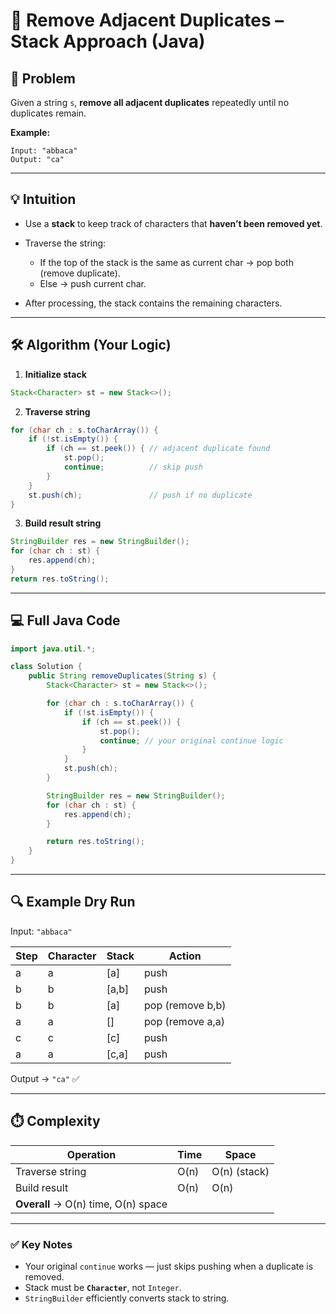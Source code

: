 
# 🧹 Remove Adjacent Duplicates – Stack Approach (Java)

## 📝 Problem

Given a string `s`, **remove all adjacent duplicates** repeatedly until no duplicates remain.

**Example:**

```text
Input: "abbaca"
Output: "ca"
```

---

## 💡 Intuition

* Use a **stack** to keep track of characters that **haven’t been removed yet**.
* Traverse the string:

  * If the top of the stack is the same as current char → pop both (remove duplicate).
  * Else → push current char.
* After processing, the stack contains the remaining characters.

---

## 🛠️ Algorithm (Your Logic)

1. **Initialize stack**

```java
Stack<Character> st = new Stack<>();
```

2. **Traverse string**

```java
for (char ch : s.toCharArray()) {
    if (!st.isEmpty()) {
        if (ch == st.peek()) { // adjacent duplicate found
            st.pop();
            continue;          // skip push
        }
    }
    st.push(ch);               // push if no duplicate
}
```

3. **Build result string**

```java
StringBuilder res = new StringBuilder();
for (char ch : st) {
    res.append(ch);
}
return res.toString();
```

---

## 💻 Full Java Code

```java
import java.util.*;

class Solution {
    public String removeDuplicates(String s) {
        Stack<Character> st = new Stack<>();

        for (char ch : s.toCharArray()) {
            if (!st.isEmpty()) {
                if (ch == st.peek()) {
                    st.pop();
                    continue; // your original continue logic
                }
            }
            st.push(ch);
        }

        StringBuilder res = new StringBuilder();
        for (char ch : st) {
            res.append(ch);
        }

        return res.toString();
    }
}
```

---

## 🔍 Example Dry Run

Input: `"abbaca"`

| Step | Character | Stack | Action           |
| ---- | --------- | ----- | ---------------- |
| a    | a         | [a]   | push             |
| b    | b         | [a,b] | push             |
| b    | b         | [a]   | pop (remove b,b) |
| a    | a         | []    | pop (remove a,a) |
| c    | c         | [c]   | push             |
| a    | a         | [c,a] | push             |

Output → `"ca"` ✅

---

## ⏱️ Complexity

| Operation                           | Time | Space        |
| ----------------------------------- | ---- | ------------ |
| Traverse string                     | O(n) | O(n) (stack) |
| Build result                        | O(n) | O(n)         |
| **Overall** → O(n) time, O(n) space |      |              |

---

### ✅ Key Notes

* Your original `continue` works — just skips pushing when a duplicate is removed.
* Stack must be **`Character`**, not `Integer`.
* `StringBuilder` efficiently converts stack to string.

